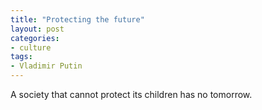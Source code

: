 ```yaml
---
title: "Protecting the future"
layout: post
categories:
- culture
tags:
- Vladimir Putin
---
```


A society that cannot protect its children has no tomorrow.